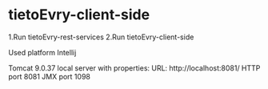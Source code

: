 # tietoEvry-client-side

1.Run tietoEvry-rest-services
2.Run tietoEvry-client-side

Used platform Intellij

Tomcat 9.0.37 local server with properties: URL: http://localhost:8081/ HTTP port 8081 JMX port 1098
